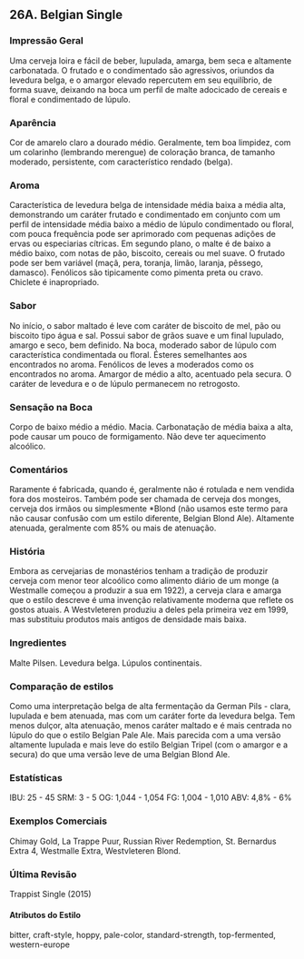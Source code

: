 ## 26A. Belgian Single

### Impressão Geral

Uma cerveja loira e fácil de beber, lupulada, amarga, bem seca e altamente carbonatada. O frutado e o condimentado são agressivos, oriundos da levedura belga, e o amargor elevado repercutem em seu equilíbrio, de forma suave, deixando na boca um perfil de malte adocicado de cereais e floral e condimentado de lúpulo.

### Aparência

Cor de amarelo claro a dourado médio. Geralmente, tem boa limpidez, com um colarinho (lembrando merengue) de coloração branca, de tamanho moderado, persistente, com característico rendado (belga).

### Aroma

Característica de levedura belga de intensidade média baixa a média alta, demonstrando um caráter frutado e condimentado em conjunto com um perfil de intensidade média baixo a médio de lúpulo condimentado ou floral, com pouca frequência pode ser aprimorado com pequenas adições de ervas ou especiarias cítricas. Em segundo plano, o malte é de baixo a médio baixo, com notas de pão, biscoito, cereais ou mel suave. O frutado pode ser bem variável (maçã, pera, toranja, limão, laranja, pêssego, damasco). Fenólicos são tipicamente como pimenta preta ou cravo. Chiclete é inapropriado.

### Sabor

No início, o sabor maltado é leve com caráter de biscoito de mel, pão ou biscoito tipo água e sal. Possui sabor de grãos suave e um final lupulado, amargo e seco, bem definido. Na boca, moderado sabor de lúpulo com característica condimentada ou floral. Ésteres semelhantes aos encontrados no aroma. Fenólicos de leves a moderados como os encontrados no aroma. Amargor de médio a alto, acentuado pela secura. O caráter de levedura e o de lúpulo permanecem no retrogosto.

### Sensação na Boca

Corpo de baixo médio a médio. Macia. Carbonatação de média baixa a alta, pode causar um pouco de formigamento. Não deve ter aquecimento alcoólico.

### Comentários

Raramente é fabricada, quando é, geralmente não é rotulada e nem vendida fora dos mosteiros. Também pode ser chamada de cerveja dos monges, cerveja dos irmãos ou simplesmente *Blond (não usamos este termo para não causar confusão com um estilo diferente, Belgian Blond Ale). Altamente atenuada, geralmente com 85% ou mais de atenuação.

### História

Embora as cervejarias de monastérios tenham a tradição de produzir cerveja com menor teor alcoólico como alimento diário de um monge (a Westmalle começou a produzir a sua em 1922), a cerveja clara e amarga que o estilo descreve é uma invenção relativamente moderna que reflete os gostos atuais. A Westvleteren produziu a deles pela primeira vez em 1999, mas substituiu produtos mais antigos de densidade mais baixa.

### Ingredientes

Malte Pilsen. Levedura belga. Lúpulos continentais.

### Comparação de estilos

Como uma interpretação belga de alta fermentação da German Pils - clara, lupulada e bem atenuada, mas com um caráter forte da levedura belga. Tem menos dulçor, alta atenuação, menos caráter maltado e é mais centrada no lúpulo do que o estilo Belgian Pale Ale. Mais parecida com a uma versão altamente lupulada e mais leve do estilo Belgian Tripel (com o amargor e a secura) do que uma versão leve de uma Belgian Blond Ale.

### Estatísticas

IBU: 25 - 45 SRM: 3 - 5 OG: 1,044 - 1,054 FG: 1,004 - 1,010 ABV: 4,8% - 6%

### Exemplos Comerciais

Chimay Gold, La Trappe Puur, Russian River Redemption, St. Bernardus Extra 4, Westmalle Extra, Westvleteren Blond.

### Última Revisão

Trappist Single (2015)
#### Atributos do Estilo

bitter, craft-style, hoppy, pale-color, standard-strength, top-fermented, western-europe
